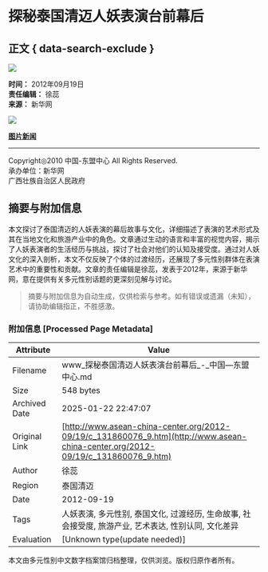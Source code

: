 # 探秘泰国清迈人妖表演台前幕后

## 正文 { data-search-exclude }


![](http://www.asean-china-center.org/static/images/dm_syx.jpg)

**时间：** 2012年09月19日  
**责任编辑：** 徐蕊  
**来源：** 新华网  

![](http://news.xinhuanet.com/photo/2012-09/18/123730595_261n.jpg)

[**图片新闻**](http://www.asean-china-center.org/xwfb/)

---

Copyright◎2010 中国-东盟中心 All Rights Reserved.  
承办单位：新华网  
广西壮族自治区人民政府  
<!-- tcd_original_link http://www.asean-china-center.org/2012-09/19/c_131860076_9.htm -->


## 摘要与附加信息

<!-- tcd_abstract -->
本文探讨了泰国清迈的人妖表演的幕后故事与文化，详细描述了表演的艺术形式及其在当地文化和旅游产业中的角色。文章通过生动的语言和丰富的视觉内容，揭示了人妖表演者的生活经历与挑战，探讨了社会对他们的认知及接受度。通过对人妖文化的深入剖析，本文不仅反映了个体的过渡经历，还展现了多元性别群体在表演艺术中的重要性和贡献。文章的责任编辑是徐蕊，发表于2012年，来源于新华网，意在提供有关多元性别话题的更深刻见解与讨论。
<!-- tcd_abstract_end -->

> 摘要与附加信息为自动生成，仅供检索与参考。如有错误或遗漏（未知），请协助编辑指正，不胜感激。

### 附加信息 [Processed Page Metadata]

| Attribute       | Value                                  |
|-----------------|----------------------------------------|
| Filename        | www_探秘泰国清迈人妖表演台前幕后_-_中国—东盟中心.md                             |
| Size            | 548 bytes                           |
| Archived Date   | 2025-01-22 22:47:07                             |
| Original Link   | [http://www.asean-china-center.org/2012-09/19/c_131860076_9.htm](http://www.asean-china-center.org/2012-09/19/c_131860076_9.htm)                       |
| Author          | 徐蕊                               |
| Region          | 泰国清迈                               |
| Date            | 2012-09-19                                 |
| Tags            | 人妖表演, 多元性别, 泰国文化, 过渡经历, 生命故事, 社会接受度, 旅游产业, 艺术表达, 性别认同, 文化差异                                 |
| Evaluation            | [Unknown type(update needed)]                                 |
<!-- tcd_table_end -->

本文由多元性别中文数字档案馆归档整理，仅供浏览。版权归原作者所有。
